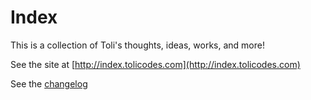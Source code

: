 # Index

This is a collection of Toli's thoughts, ideas, works, and more! 

See the site at [http://index.tolicodes.com](http://index.tolicodes.com)

See the [changelog](./CHANGELOG.md)